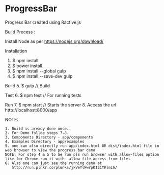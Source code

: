 # ProgressBar
Progress Bar created using Ractive.js


Build Process :

Install Node as per https://nodejs.org/download/

Installation

1. $ npm install
2. $ bower install
3. $ npm install --global gulp
4. $ npm install --save-dev gulp

Build
5. $ gulp       // Build

Test
6. $ npm test   // For running tests

Run
7. $ npm start  // Starts the server
8. Access the url http://localhost:8000/app


NOTE: 
	
	1. Build is aready done once.. 
    2. For Demo folloe steps 7-8.
	3. Components Directory - app/components 
	4. Examples Directory - app/examples
    5. one can also directly run app/index.html OR dist/index.html file in web browser to view the progress bar demo
    NOTE: For step 4 & 5 to be run pls run browser with allow-files	option like for Chrome run it with -allow-file-access-from-files
	6. Also one can just see the running demo at 
	   http://run.plnkr.co/plunks/jkVeYlFwYpK131YRlmL6/
	  	 